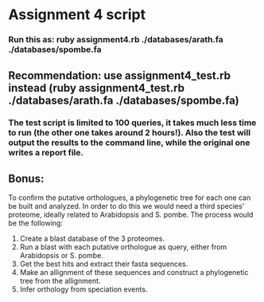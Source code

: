 # Assignment 4 script
### Run this as: ruby assignment4.rb ./databases/arath.fa ./databases/spombe.fa
## Recommendation: use assignment4_test.rb instead (ruby assignment4_test.rb ./databases/arath.fa ./databases/spombe.fa)
### The test script is limited to 100 queries, it takes much less time to run (the other one takes around 2 hours!). Also the test will output the results to the command line, while the original one writes a report file.

## Bonus:
To confirm the putative orthologues, a phylogenetic tree for each one can be built and analyzed. In order to do this we would need a third species' proteome, ideally related to Arabidopsis and S. pombe. The process would be the following:
1. Create a blast database of the 3 proteomes.
2. Run a blast with each putative orthologue as query, either from Arabidopsis or S. pombe.
3. Get the best hits and extract their fasta sequences.
4. Make an allignment of these sequences and construct a phylogenetic tree from the allignment.
5. Infer orthology from speciation events.
